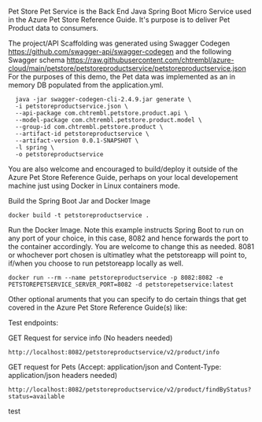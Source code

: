 Pet Store Pet Service is the Back End Java Spring Boot Micro Service used in the Azure Pet Store Reference Guide. It's purpose is to deliver Pet Product data to consumers.

The project/API Scaffolding was generated using Swagger Codegen https://github.com/swagger-api/swagger-codegen and the following Swagger schema https://raw.githubusercontent.com/chtrembl/azure-cloud/main/petstore/petstoreproductservice/petstoreproductservice.json For the purposes of this demo, the Pet data was implemented as an in memory DB populated from the application.yml.

```
  java -jar swagger-codegen-cli-2.4.9.jar generate \
  -i petstoreproductservice.json \
  --api-package com.chtrembl.petstore.product.api \
  --model-package com.chtrembl.petstore.product.model \
  --group-id com.chtrembl.petstore.product \
  --artifact-id petstoreproductservice \
  --artifact-version 0.0.1-SNAPSHOT \
  -l spring \
  -o petstoreproductservice
```
You are also welcome and encouraged to build/deploy it outside of the Azure Pet Store Reference Guide, perhaps on your local developement machine just using Docker in Linux containers mode.

Build the Spring Boot Jar and Docker Image

```docker build -t petstoreproductservice .```

Run the Docker Image. Note this example instructs Spring Boot to run on any port of your choice, in this case, 8082 and hence forwards the port to the container accordingly. You are welcome to change this as needed. 8081 or whochever port chosen is ultimatley what the petstoreapp will point to, if/when you choose to run petstoreapp locally as well.

```docker run --rm --name petstoreproductservice -p 8082:8082 -e PETSTOREPETSERVICE_SERVER_PORT=8082 -d petstorepetservice:latest```

Other optional aruments that you can specify to do certain things that get covered in the Azure Pet Store Reference Guide(s) like:

Test endpoints:

GET Request for service info (No headers needed)

```http://localhost:8082/petstoreproductservice/v2/product/info```

GET request for Pets (Accept: application/json and Content-Type: application/json headers needed)

```http://localhost:8082/petstoreproductservice/v2/product/findByStatus?status=available```

test
